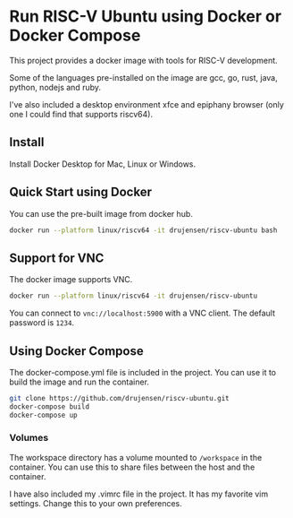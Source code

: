 # Run RISC-V Ubuntu using Docker or Docker Compose

This project provides a docker image with tools for RISC-V development.

Some of the languages pre-installed on the image are gcc, go, rust, java, python, nodejs and ruby.  

I've also included a desktop environment xfce and epiphany browser (only one I could find that supports riscv64).

## Install

Install Docker Desktop for Mac, Linux or Windows.

## Quick Start using Docker

You can use the pre-built image from docker hub.

```bash
docker run --platform linux/riscv64 -it drujensen/riscv-ubuntu bash
```

## Support for VNC

The docker image supports VNC.

```bash
docker run --platform linux/riscv64 -it drujensen/riscv-ubuntu
```

You can connect to `vnc://localhost:5900` with a VNC client.  The default password is `1234`.

## Using Docker Compose

The docker-compose.yml file is included in the project.  You can use it to build the image and run the container.

```bash
git clone https://github.com/drujensen/riscv-ubuntu.git
docker-compose build
docker-compose up
```

### Volumes

The workspace directory has a volume mounted to `/workspace` in the container.  You can use this to share files between the host and the container.

I have also included my .vimrc file in the project. It has my favorite vim settings. Change this to your own preferences.
